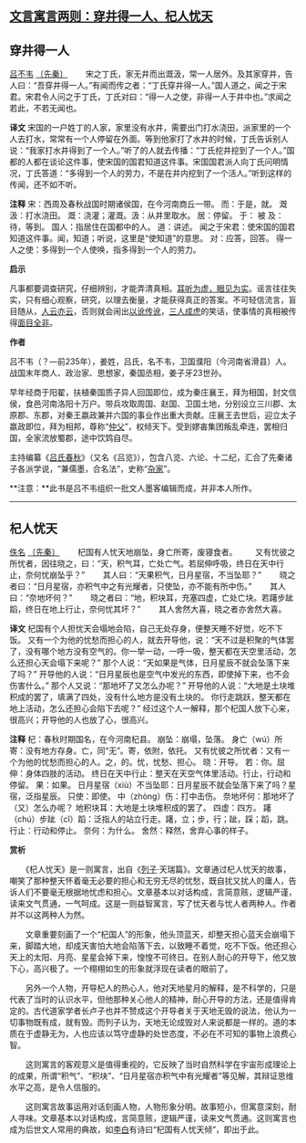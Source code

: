 ## [文言寓言两则：穿井得一人、杞人忧天](https://zhuanlan.zhihu.com/p/338046933)

## 穿井得一人


[吕不韦](https://link.zhihu.com/?target=https%3A//so.gushiwen.cn/authorv_e08ad9ff94cb.aspx) [〔先秦〕](https://link.zhihu.com/?target=https%3A//so.gushiwen.cn/shiwens/default.aspx%3Fcstr%3D%e5%85%88%e7%a7%a6)
　　宋之丁氏，家无井而出溉汲，常一人居外。及其家穿井，告人曰：“吾穿井得一人。”有闻而传之者：“丁氏穿井得一人。”国人道之，闻之于宋君。宋君令人问之于丁氏，丁氏对曰：“得一人之使，非得一人于井中也。”求闻之若此，不若无闻也。

**译文**
宋国的一户姓丁的人家，家里没有水井，需要出门打水浇田，派家里的一个人去打水，常常有一个人停留在外面。等到他家打了水井的时候，丁氏告诉别人说：“我家打水井得到了一个人。”听了的人就去传播：“丁氏挖井挖到了一个人。”国都的人都在谈论这件事，使宋国的国君知道这件事。宋国国君派人向丁氏问明情况，丁氏答道：“多得到一个人的劳力，不是在井内挖到了一个活人。”听到这样的传闻，还不如不听。

**注释**
宋：西周及春秋战国时期诸侯国，在今河南商丘一带。
而：于是，就。
溉汲：打水浇田。
溉：浇灌；灌溉。汲：从井里取水。
居：停留。
于： 被
及：待，等到。
国人：指居住在国都中的人。
道：讲述。
闻之于宋君：使宋国的国君知道这件事。闻，知道；听说，这里是“使知道”的意思。
对：应答，回答。
得一人之使：多得到一个人使唤，指多得到一个人的劳力。

**启示**

凡事都要调查研究，仔细辨别，才能弄清真相。[耳听为虚，眼见为实](https://link.zhihu.com/?target=https%3A//baike.baidu.com/item/%E8%80%B3%E5%90%AC%E4%B8%BA%E8%99%9A%EF%BC%8C%E7%9C%BC%E8%A7%81%E4%B8%BA%E5%AE%9E/1270534)。谣言往往失实，只有细心观察，研究，以理去衡量，才能获得真正的答案。不可轻信流言，盲目随从，[人云亦云](https://link.zhihu.com/?target=https%3A//baike.baidu.com/item/%E4%BA%BA%E4%BA%91%E4%BA%A6%E4%BA%91)，否则就会闹出[以讹传讹](https://link.zhihu.com/?target=https%3A//baike.baidu.com/item/%E4%BB%A5%E8%AE%B9%E4%BC%A0%E8%AE%B9)，[三人成虎](https://link.zhihu.com/?target=https%3A//baike.baidu.com/item/%E4%B8%89%E4%BA%BA%E6%88%90%E8%99%8E/698518)的笑话，使事情的真相被传得[面目全非](https://link.zhihu.com/?target=https%3A//baike.baidu.com/item/%E9%9D%A2%E7%9B%AE%E5%85%A8%E9%9D%9E/54381)。

**作者**

吕不韦（？—前235年），姜姓，吕氏，名不韦，卫国濮阳（今河南省滑县）人。战国末年商人、政治家、思想家，秦国丞相，姜子牙23世孙。

早年经商于阳翟，扶植秦国质子异人回国即位，成为秦庄襄王，拜为相国，封文信侯，食邑河南洛阳十万户。带兵攻取周国、赵国、卫国土地，分别设立三川郡、太原郡、东郡，对秦王嬴政兼并六国的事业作出重大贡献。庄襄王去世后，迎立太子嬴政即位，拜为相邦，尊称“[仲父](https://link.zhihu.com/?target=https%3A//baike.baidu.com/item/%E4%BB%B2%E7%88%B6/67015)”，权倾天下。受到嫪毐集团叛乱牵连，罢相归国，全家流放蜀郡，途中饮鸩自尽。

主持编纂《[吕氏春秋](https://link.zhihu.com/?target=https%3A//baike.baidu.com/item/%E5%90%95%E6%B0%8F%E6%98%A5%E7%A7%8B/615121)》（又名《吕览》），包含八览、六论、十二纪，汇合了先秦诸子各派学说，“兼儒墨，合名法”，史称“[杂家](https://link.zhihu.com/?target=https%3A//baike.baidu.com/item/%E6%9D%82%E5%AE%B6/805193)”。

**注意：**此书是吕不韦组织一批文人墨客编辑而成，并非本人所作。



------



## 杞人忧天


[佚名](https://link.zhihu.com/?target=https%3A//so.gushiwen.org/search.aspx%3Fvalue%3D%e4%bd%9a%e5%90%8d) [〔先秦〕](https://link.zhihu.com/?target=https%3A//so.gushiwen.org/shiwens/default.aspx%3Fcstr%3D%e5%85%88%e7%a7%a6)
　　杞国有人忧天地崩坠，身亡所寄，废寝食者。
　　又有忧彼之所忧者，因往晓之，曰：“天，积气耳，亡处亡气。若屈伸呼吸，终日在天中行止，奈何忧崩坠乎？”
　　其人曰：“天果积气，日月星宿，不当坠耶？”
　　晓之者曰：“日月星宿，亦积气中之有光耀者，只使坠，亦不能有所中伤。”
　　其人曰：“奈地坏何？”
　　晓之者曰：“地，积块耳，充塞四虚，亡处亡块。若躇步跐蹈，终日在地上行止，奈何忧其坏？”
　　其人舍然大喜，晓之者亦舍然大喜。



**译文**
杞国有个人担忧天会塌地会陷，自己无处存身，便整天睡不好觉，吃不下饭。
又有一个为他的忧愁而担心的人，就去开导他，说：“天不过是积聚的气体罢了，没有哪个地方没有空气的。你一举一动，一呼一吸，整天都在天空里活动，怎么还担心天会塌下来呢？”
那个人说：“天如果是气体，日月星辰不就会坠落下来了吗？”
开导他的人说：“日月星辰也是空气中发光的东西，即使掉下来，也不会伤害什么。”
那个人又说：“那地坏了又怎么办呢？”
开导他的人说：“大地是土块堆积成的罢了，填满了四处，没有什么地方是没有土块的。 你行走跳跃，整天都在地上活动，怎么还担心会陷下去呢？”
经过这个人一解释，那个杞国人放下心来，很高兴；开导他的人也放了心，很高兴。

**注释**
杞：春秋时期国名，在今河南杞县。
崩坠：崩塌，坠落。
身亡（wú）所寄：没有地方存身。亡，同“无”。寄，依附，依托。
又有忧彼之所忧者：又有一个为他的忧愁而担心的人。之，的。忧，忧愁、担心。
晓：开导。
若：你。屈伸：身体四肢的活动。
终日在天中行止：整天在天空气体里活动。行止，行动和停留。
果：如果。
日月星宿（xiù）不当坠耶：日月星辰不就会坠落下来了吗？星宿，泛指星辰。
只使：即使。
中（zhòng）伤：打中击伤。
奈地坏何：那地坏了（又）怎么办呢？
地积块耳：大地是土块堆积成的罢了。
四虚：四方。
躇（chú）步跐（cǐ）蹈：泛指人的站立行走。躇，立；步，行；跐，踩；蹈，跳。
行止：行动和停止。
奈何：为什么。
舍然：释然，舍弃心事的样子。



**赏析**

　　《杞人忧天》是一则寓言，出自《[列子](https://link.zhihu.com/?target=https%3A//so.gushiwen.org/authorv_de8c4d88daec.aspx)·天瑞篇》。文章通过杞人忧天的故事，嘲笑了那种整天怀着毫无必要的担心和无穷无尽的忧愁，既自扰又扰人的庸人，告诉人们不要毫无根据地忧虑和担心。文章基本以对话构成，言简意赅，逻辑严谨，读来文气贯通，一气呵成。这是一则益智寓言，写了忧天者与忧人者两种人。作者并不以这两种人为然。

　　文章重要刻画了一个“杞国人”的形象，他头顶蓝天，却整天担心蓝天会崩塌下来，脚踏大地，却成天害怕大地会陷落下去，以致睡不着觉，吃不下饭。他还担心天上的太阳、月亮、星星会掉下来，惶惶不可终日。在别人耐心的开导下，他又放下心，高兴极了。一个栩栩如生的形象就浮现在读者的眼前了。

　　另外一个人物，开导杞人的热心人，他对天地星月的解释，是不科学的，只是代表了当时的认识水平，但他那种关心他人的精神，耐心开导的方法，还是值得肯定的。古代道家学者长卢子也并不赞成这个开导者关于天地无毁的说法，他认为一切事物既有成，就有毁。而列子认为，天地无论成毁对人来说都是一样的。道的本质在于虚静无为，人也应该以笃守虚静的处世态度，不必在不可知的事物上浪费心智。

　　这则寓言的客观意义是值得重视的，它反映了当时自然科学在宇宙形成理论上的成果，所谓“积气”、“积块”、“日月星宿亦积气中有光耀者”等见解，其辩证思维水平之高，是令人信服的。

　　这则寓言故事运用对话刻画人物，人物形象分明。故事短小，但寓意深刻，耐人寻味。文章基本以对话构成，言简意赅，逻辑严谨，读来文气贯通。这则寓言也成为后世文人常用的典故，如[李白](https://link.zhihu.com/?target=https%3A//so.gushiwen.org/authorv_b90660e3e492.aspx)有诗曰“杞国有人忧天倾”，即出于此。